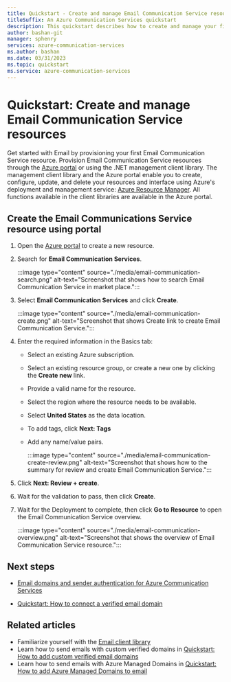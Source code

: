```yaml
---
title: Quickstart - Create and manage Email Communication Service resource in Azure Communication Services
titleSuffix: An Azure Communication Services quickstart
description: This quickstart describes how to create and manage your first Azure Email Communication Service resource.
author: bashan-git
manager: sphenry
services: azure-communication-services
ms.author: bashan
ms.date: 03/31/2023
ms.topic: quickstart
ms.service: azure-communication-services
---
```

# Quickstart: Create and manage Email Communication Service resources

 
Get started with Email by provisioning your first Email Communication Service resource. Provision Email Communication Service resources through the [Azure portal](https://portal.azure.com/) or using the .NET management client library. The management client library and the Azure portal enable you to create, configure, update, and delete your resources and interface using Azure's deployment and management service: [Azure Resource Manager](../../../azure-resource-manager/management/overview.md). All functions available in the client libraries are available in the Azure portal.

## Create the Email Communications Service resource using portal

1. Open the [Azure portal](https://portal.azure.com/) to create a new resource.
2. Search for **Email Communication Services**.

   :::image type="content" source="./media/email-communication-search.png" alt-text="Screenshot that shows how to search Email Communication Service in market place.":::

1. Select **Email Communication Services** and click **Create**.

   :::image type="content" source="./media/email-communication-create.png" alt-text="Screenshot that shows Create link to create Email Communication Service.":::

4. Enter the required information in the Basics tab:
    - Select an existing Azure subscription.
    - Select an existing resource group, or create a new one by clicking the **Create new** link.
    - Provide a valid name for the resource.
    - Select the region where the resource needs to be available.
    - Select **United States** as the data location.
    - To add tags, click  **Next: Tags** 
    - Add any name/value pairs. 
    
      :::image type="content" source="./media/email-communication-create-review.png" alt-text="Screenshot that shows how to the summary for review and create Email Communication Service.":::

5. Click **Next: Review + create**.
5. Wait for the validation to pass, then click **Create**.
6. Wait for the Deployment to complete, then click **Go to Resource** to open the Email Communication Service overview.

   :::image type="content" source="./media/email-communication-overview.png" alt-text="Screenshot that shows the overview of Email Communication Service resource.":::

## Next steps

* [Email domains and sender authentication for Azure Communication Services](../../concepts/email/email-domain-and-sender-authentication.md)

* [Quickstart: How to connect a verified email domain](../../quickstarts/email/connect-email-communication-resource.md)

## Related articles

- Familiarize yourself with the [Email client library](../../concepts/email/sdk-features.md)
- Learn how to send emails with custom verified domains in [Quickstart: How to add custom verified email domains](../../quickstarts/email/add-custom-verified-domains.md)
- Learn how to send emails with Azure Managed Domains in [Quickstart: How to add Azure Managed Domains to email](../../quickstarts/email/add-azure-managed-domains.md)

